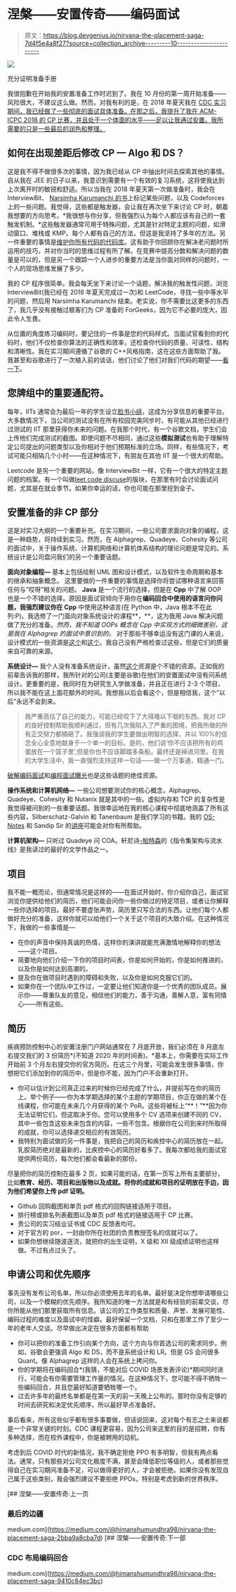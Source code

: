 # 涅槃——安置传奇——编码面试

> 原文：<https://blog.devgenius.io/nirvana-the-placement-saga-7d4f5e4a8f27?source=collection_archive---------10----------------------->

![](img/1ad7b3569add33fa37d3d4f6cd7b43a0.png)

充分证明准备手册

我很抱歉在开始我的安置准备工作时迟到了。我在 10 月份的第一周开始准备——风险很大，不建议这么做。然而，对我有利的是，在 2018 年夏天我在 [CDC 实习期间，我已经做了一些彻底的面试具体准备。在那之后，我提升了我在 ACM-ICPC 2018 的 CP 比赛，并且处于一个体面的水平——足以让我通过安置。我所需要的只是一些最后的润色和整理。](https://medium.com/@himanshumundhra98/internship-chronicles-the-cdc-chapter-948d1a1f5a51)

## 如何在出现差距后修改 CP — Algo 和 DS？

这是我不得不做很多次的事情，因为我已经从 CP 中抽出时间去探索其他的事情。自从我在 JEE 的日子以来，我意识到需要有一个有效的复习系统，这将使我达到上次离开时的敏锐和舒适。所以当我在 2018 年夏天第一次做准备时，我会在 InterviewBit、 [Narsimha Karumanchi 的书](https://www.amazon.in/Data-Structures-Algorithms-Made-Easy-ebook/dp/B01N4OA309)上标记某些问题，以及 Codeforces 上的一些问题。我觉得，这些都是触发器，会让我在再次坐下来讨论 CP 时，朝着我想要的方向思考。*我很想与你分享，但我强烈认为每个人都应该有自己的一套触发机制。*这些触发器通常可用于特殊问题，尤其是针对特定主题的问题，如滑动窗口、堆栈或 KMP。每个人都有自己的方法，但这是我坚持了多年的方法。另一件重要的事情是[维护你所有代码的代码库](https://github.com/shmundhra/Algorithmic-Programming)。这有助于你回顾你在解决老问题时所运用的技巧，并对你当时的思维过程有所了解。在竞赛中提高分数和解决问题的数量是可以的，但是另一个跟踪一个人进步的重要方法是当你面对同样的问题时，一个人的现场思维发展了多少。

我的 CP 程序很简单。我会每天坐下来讨论一个话题，解决我的触发性问题，浏览 InterviewBit(我已经在 2018 年夏天完成过一次)和 LeetCode，寻找一些中等水平的问题，然后用 Narsimha Karumanchi 结束。老实说，你不需要比这更多的东西了，我几乎没有接触过极客们为 CP 准备的 ForGeeks，因为它不必要的庞大，因此令人生畏。

从位置的角度练习编码时，要记住的一件事是您的代码样式。当面试官看到你的代码时，他们不仅检查你算法的正确性和效率，还检查你代码的质量、可读性、结构和清晰性。我在实习期间遵循了谷歌的 C++风格指南，这在这些方面帮助了我。我甚至和谷歌进行了一次植入前的谈话，他们讨论了他们对我们代码的期望——[看一下](https://github.com/shmundhra/Algorithms/blob/master/Interesting%20Reads/Google_InterviewTips.pdf)。

## 您牌组中的重要通配符。

每年，IITs 通常会为最后一年的学生设立[脸书小组](https://www.facebook.com/groups/1540488506008368/)，这成为分享信息的重要平台。大多数情况下，当公司的测试没有在所有校园完美同步时，有可能从其他已经进行过测试的 IIT 那里获得你未来的问题。在我那个时代，有一个谷歌文档，学生们会上传他们完成测试的截图。即使问题不尽相同，通过这些**模拟测试**也有助于理解特定公司提出的问题类型以及你相对于他们预期标准的立场。同样，有些情况下，考试可能只相隔几个小时——在这种情况下，有朋友在其他 IIT 是一个很大的帮助。

Leetcode 是另一个重要的网站，像 InterviewBit 一样，它有一个很大的特定主题问题的档案。有一个叫做[leet code discuse](https://leetcode.com/discuss/interview-question?currentPage=1&orderBy=hot&query=)的版块，在那里有时会讨论面试问题，尤其是在就业季节。如果你幸运的话，你也可能在那里挖到金子。

## 安置准备的非 CP 部分

这是对实习大纲的一个重要补充。在实习期间，一些公司要求面向对象的编程，这是一种趋势，将持续到实习。然而，在 Alphagrep、Quadeye、Cohesity 等公司的面试中，关于操作系统、计算机网络和计算机体系结构的理论问题是常见的。系统设计是公司盘问我们的另一个重要话题。

**面向对象编程—** 基本上包括绘制 UML 图和设计模式，以及软件生命周期和基本的继承和抽象概念。
这里要做的一件重要的事情是选择你将尝试哪种语言来回答任何与“哎呀”相关的问题。 **Java** 是一个流行的选择，但是在 **Cpp** 中了解 OOP 也是一个不错的选择。原因是面试官倾向于用你在**编码回合中使用的语言问你问题，我强烈建议你在 Cpp** 中使用这种语言(在 Python 中，Java 根本不在此列:P)。我选修了一门面向对象系统设计的课程**，**，这为我用 Java 解决问题做了充分的准备。*然而，我不知道 OOPs 概念在 Cpp 中实现方式的细微差别，这是我在 Alphagrep 的面试中意识到的。* 对于那些不够幸运没有这门课的人来说，设计模式的一些资源是[这个](https://www.youtube.com/playlist?list=PLF206E906175C7E07)和[这个](https://www.udemy.com/course/patterns-cplusplus/)。我自己没有严格检查过这些，但是它们的质量来自可靠的来源。

**系统设计—** 我个人没有准备系统设计，虽然[这个](https://www.youtube.com/playlist?list=PLMCXHnjXnTnvo6alSjVkgxV-VH6EPyvoX)资源是个不错的资源。正如我的前辈告诉我的那样，我所针对的公司(主要是谷歌)在他们的安置面试中没有问系统设计。更重要的是，我同时在为研究生入学做准备，并且正在进行 2-3 个项目，所以我不能在这上面花额外的时间。我想我以后会看这个，但是相信我，这个“以后”永远不会到来。

> 我严重高估了自己的能力，可能已经咬下了大得难以下咽的东西。我对 CP 的良好控制帮助我顺利通过，但有几次我陷入了严重的困境，把我所做的所有正交努力都搞砸了。我强调我的学生要做出明智的选择，并以 100%的信念全心全意地献身于一个单一的目标。是的，他们说‘你不应该把所有的鸡蛋放在一个篮子里’,但是你也不应该脚踏多条船，最终还是掉进河里。在我的大学生活中，我一直强烈支持这样一句话——做一个万事通，精通一门。

[破解编码面试](https://www.amazon.com/Cracking-Coding-Interview-Programming-Questions/dp/0984782850)和[编程面试曝光](https://www.amazon.com/Programming-Interviews-Exposed-Through-Interview/dp/111941847X)也是这些话题的绝佳资源。

**操作系统和计算机网络—** 一些公司想要测试你的核心概念，Alphagrep、Quadeye、Cohesity 和 Nutanix 就是其中的一些。虚拟内存和 TCP 的复杂性是我觉得被问到的一些重要话题。我很幸运地在我的核心课程中彻底地涵盖了所有这些内容，Silberschatz-Galvin 和 Tanenbaum 是我们学习的书籍。我的 [OS-Notes](https://github.com/shmundhra/Systems-and-Networks/blob/master/OperatingSystems/OS_ISG_Spring2019%20Notes.pdf) 和 Sandip Sir 的[讲座](https://www.youtube.com/playlist?list=PLbRMhDVUMngf-peFloB7kyiA40EptH1up)可能会对你有所帮助。

**计算机架构—** 只听过 Quadeye 问 COA。轩尼诗[-](https://www.amazon.com/Computer-Organization-Design-RISC-V-Architecture/dp/0128122757)[帕特森](https://www.elsevier.com/books/computer-organization-and-design-mips-edition/patterson/978-0-12-407726-3)的《指令集架构与流水线》是我读过的最好的文学作品之一。

## 项目

我不能一概而论，但通常情况是这样的——在面试开始时，你介绍你自己，面试官浏览你提供给他们的简历，他们可能会问你一些你做过的特定项目，或者让你解释一些你选择的项目。最好不要虚张声势，简历里只写合法的东西。让他们每个人都做好充分的准备，这样你就可以给他们一个关于这个项目的大致介绍。在这种情况下，我做的一些事情是—

*   在你的声音中保持真诚的热情，这样你的演讲就能充满激情地解释你的想法——这个项目。
*   简要地向他们介绍一下你的项目时间表，你是如何开始的，你是如何推进的，以及你是如何达到高潮的。
*   提及你在做项目时遇到的障碍和失败，以及你是如何克服它们的。
*   如果你在一个团队中工作过，一定要让他们知道你是一个优秀的团队成员。展示你——尊重队友的意见，相信他们的能力，善于沟通，善解人意，富有同情心——所有这些。

## 简历

疾病预防控制中心的安置注册门户网站通常在 7 月底开放，我们必须在 8 月底左右提交我们的 3 份简历*(不知道 2020 年的时间表)。*基本上，你需要在实际工作开始前 3 个月左右提交你的官方简历。在这三个月里，可能会发生很多事情，你想把它们添加到你的简历中，但是你不能，因为门户不会重新打开。

*   你可以估计到公司真正过来的时候你已经完成了什么，并提前写在你的简历上。举个例子——你为本学期选择的某个主题的学期项目，你正在做的某个在线课程，你可能在未来几个月获得的某个 PoR。这些将被标上“**！”**因为你无法证明它们，但这取决于你。您可以使用多个 CV 选项来创建不同的 CV，其中一些包含这些未来包含的内容，一些不包含。根据你在公司到来时所取得的成就，你可以选择递交相应的有效简历。
*   我特别为面试做的另一件事是，我把自己的简历和疾控中心的简历放在一起。乳胶简历绝对是最新的，比疾控中心的简历好看多了。我每次都给我的面试官提供两份简历，每次他们都会看最新的那份。

尽量把你的简历控制在最多 2 页，如果可能的话，在第一页写上所有主要部分，比如**教育、经历、项目和出版物以及成就。将你的成就和项目的证明放在手边，因为他们希望你上传 pdf 证明。**

*   Github 回购截图和单页 pdf 格式的回购链接适用于项目。
*   排行榜或排名列表截图以及单页 pdf 格式的链接适用于 CP 比赛。
*   贵公司的实习结业证书或 CDC 反馈表均可。
*   对于官方的 por，一封由你所在社团的负责教授签名的信就可以了。
*   如果你想继续随波逐流，就把你的出生证明，X 级和 XII 级成绩证明也这样做。不过有点过头了。

## 申请公司和优先顺序

事先没有发布公司名单，所以你必须使用去年的名单。最好是决定你想申请哪些公司，以及一个模糊的优先顺序。我所知道的唯一方法就是和有经验的前辈交谈，尽你所能从他们那里获取所有信息。该公司的工作类型和质量、声誉、发展可能性、编码过程的难度以及面试中的怪癖。最好保留一个文档，只和在那里工作了至少一年的老年人交谈。尽早做出决定在很多方面都有帮助

*   你可以把你的准备工作引向某个方向，这个方向与你首选公司的需求同步。例如，谷歌会更强调 Algo 和 DS，而不是系统设计和 LR。但是 GS 会问很多 Quant。像 Alphagrep 这样的人会在系统上拷问你。
*   你的学期将在编码回合*(我猜，不能对后 COVID 场景发表评论)*期间同时进行，可能会有你需要管理工作量的情况。在这种情况下，您可能不得不牺牲一些编码回合，并且您最好知道要牺牲哪一个。
*   过去许多年的最终名单都是在第一天的前一天晚上公布的。那时你没有足够的时间去研究和决定优先顺序，所以最好早点准备好。

事后看来，所有这些似乎都有很多事要做，但话说回来，这对每个有志之士来说都是一个非常关键的时刻。CDC 课程更容易，因为公司来这里的目的是招聘，你有多种选择，而在校外课程中，你是被聘用的动机。

考虑到后 COVID 时代的新情况，我不确定拒绝 PPO 有多明智，但我有两点看法。通常，只有那些对公司文化极度不满，甚至会降低职位等级的人，或者那些觉得自己在实习期间准备不足，可以做得更好的人，才会被拒绝。如果你没有发现自己属于这些类别，我会强烈建议不要拒绝 PPOs，特别是考虑到新的世界秩序。

[](https://medium.com/@himanshumundhra98/nirvana-the-placement-saga-2bba9a8cba7d) [## 涅槃——安置传奇:上一页

### 最后的边疆

medium.com](https://medium.com/@himanshumundhra98/nirvana-the-placement-saga-2bba9a8cba7d) [](https://medium.com/@himanshumundhra98/nirvana-the-placement-saga-9410c84ec3bc) [## 涅槃——安置传奇:下一部

### CDC 布局编码回合

medium.com](https://medium.com/@himanshumundhra98/nirvana-the-placement-saga-9410c84ec3bc)